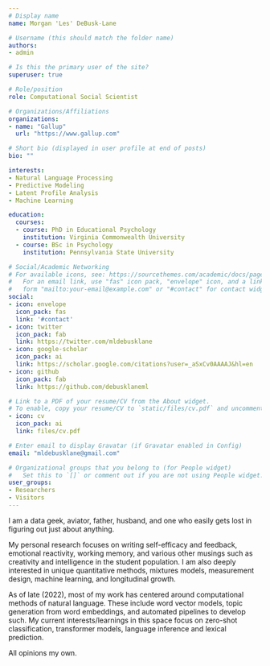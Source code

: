 ```yaml
---
# Display name
name: Morgan 'Les' DeBusk-Lane

# Username (this should match the folder name)
authors:
- admin

# Is this the primary user of the site?
superuser: true

# Role/position
role: Computational Social Scientist

# Organizations/Affiliations
organizations:
- name: "Gallup"
  url: "https://www.gallup.com"

# Short bio (displayed in user profile at end of posts)
bio: ""

interests:
- Natural Language Processing
- Predictive Modeling 
- Latent Profile Analysis
- Machine Learning

education:
  courses:
  - course: PhD in Educational Psychology
    institution: Virginia Commonwealth University
  - course: BSc in Psychology
    institution: Pennsylvania State University

# Social/Academic Networking
# For available icons, see: https://sourcethemes.com/academic/docs/page-builder/#icons
#   For an email link, use "fas" icon pack, "envelope" icon, and a link in the
#   form "mailto:your-email@example.com" or "#contact" for contact widget.
social:
- icon: envelope
  icon_pack: fas
  link: '#contact'
- icon: twitter
  icon_pack: fab
  link: https://twitter.com/mldebusklane
- icon: google-scholar
  icon_pack: ai
  link: https://scholar.google.com/citations?user=_aSxCv0AAAAJ&hl=en
- icon: github
  icon_pack: fab
  link: https://github.com/debusklaneml

# Link to a PDF of your resume/CV from the About widget.
# To enable, copy your resume/CV to `static/files/cv.pdf` and uncomment the lines below.
- icon: cv
  icon_pack: ai
  link: files/cv.pdf

# Enter email to display Gravatar (if Gravatar enabled in Config)
email: "mldebusklane@gmail.com"

# Organizational groups that you belong to (for People widget)
#   Set this to `[]` or comment out if you are not using People widget.
user_groups:
- Researchers
- Visitors
---
```


I am a data geek, aviator, father, husband, and one who easily gets lost in figuring out just about anything.

My personal research focuses on writing self-efficacy and feedback, emotional reactivity, working memory, and various other musings such as creativity and intelligence in the student population. I am also deeply interested in unique quantitative methods, mixtures models, measurement design, machine learning, and longitudinal growth.

As of late (2022), most of my work has centered around computational methods of natural language. These include word vector models, topic generation from word embeddings, and automated pipelines to develop such. My current interests/learnings in this space focus on zero-shot classification, transformer models, language inference and lexical prediction. 

All opinions my own.
